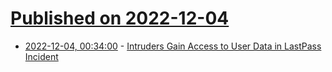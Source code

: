 # [Published on 2022-12-04](index.md)

* [2022-12-04, 00:34:00](https://soylentnews.org/article.pl?sid=22/12/03/1836215&from=rss) - [Intruders Gain Access to User Data in LastPass Incident](https://soylentnews.org/article.pl?sid=22/12/03/1836215&from=rss)
